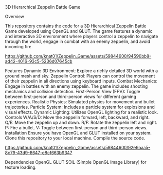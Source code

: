 


3D Hierarchical Zeppelin Battle Game

Overview

This repository contains the code for a 3D Hierarchical Zeppelin Battle Game developed using OpenGL and GLUT. The game features a dynamic and interactive 3D environment where players control a zeppelin to navigate through the world, engage in combat with an enemy zeppelin, and avoid incoming fire.

https://github.com/knat01/Zeppelin_Game/assets/59844600/94590bb8-ad42-4016-93c5-5236d07645cb


Features
Dynamic 3D Environment: Explore a richly detailed 3D world with a ground mesh and sky.
Zeppelin Control: Players can control the movement of their zeppelin in all directions using keyboard inputs.
Combat Mechanics: Engage in battles with an enemy zeppelin. The game includes shooting mechanics and collision detection.
First-Person View (FPV): Toggle between first-person and third-person views for different gaming experiences.
Realistic Physics: Simulated physics for movement and bullet trajectories.
Particle System: Includes a particle system for explosions and visual effects.
Dynamic Lighting: Utilizes OpenGL lighting for a realistic look.
Controls
W/A/S/D: Move the zeppelin forward, left, backward, and right.
Q/E: Move the zeppelin up and down.
R/F: Rotate the zeppelin left and right.
P: Fire a bullet.
V: Toggle between first-person and third-person views.
Installation
Ensure you have OpenGL and GLUT installed on your system.
Clone this repository to your local machine.
Compile the source code.

https://github.com/knat01/Zeppelin_Game/assets/59844600/92e9aaa5-8c79-43d9-8647-e8cf663b9347




Dependencies
OpenGL
GLUT
SOIL (Simple OpenGL Image Library) for texture loading.

